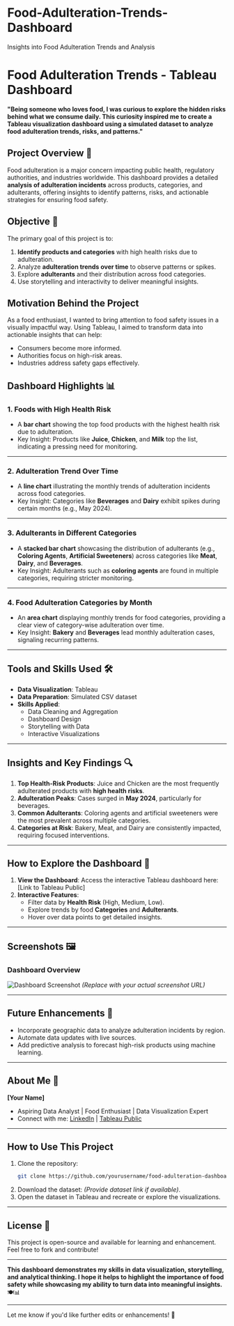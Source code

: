 # Food-Adulteration-Trends-Dashboard
Insights into Food Adulteration Trends and Analysis

# **Food Adulteration Trends - Tableau Dashboard**

**"Being someone who loves food, I was curious to explore the hidden risks behind what we consume daily. This curiosity inspired me to create a Tableau visualization dashboard using a simulated dataset to analyze food adulteration trends, risks, and patterns."**

## **Project Overview** 🌟  
Food adulteration is a major concern impacting public health, regulatory authorities, and industries worldwide. This dashboard provides a detailed **analysis of adulteration incidents** across products, categories, and adulterants, offering insights to identify patterns, risks, and actionable strategies for ensuring food safety.

## **Objective 🎯**
The primary goal of this project is to:
1. **Identify products and categories** with high health risks due to adulteration.
2. Analyze **adulteration trends over time** to observe patterns or spikes.
3. Explore **adulterants** and their distribution across food categories.
4. Use storytelling and interactivity to deliver meaningful insights.

## **Motivation Behind the Project**  
As a food enthusiast, I wanted to bring attention to food safety issues in a visually impactful way. Using Tableau, I aimed to transform data into actionable insights that can help:
- Consumers become more informed.  
- Authorities focus on high-risk areas.  
- Industries address safety gaps effectively.  

## **Dashboard Highlights 📊**

### **1. Foods with High Health Risk**  
- A **bar chart** showing the top food products with the highest health risk due to adulteration.  
- Key Insight: Products like **Juice**, **Chicken**, and **Milk** top the list, indicating a pressing need for monitoring.

---

### **2. Adulteration Trend Over Time**  
- A **line chart** illustrating the monthly trends of adulteration incidents across food categories.  
- Key Insight: Categories like **Beverages** and **Dairy** exhibit spikes during certain months (e.g., May 2024).  

---

### **3. Adulterants in Different Categories**  
- A **stacked bar chart** showcasing the distribution of adulterants (e.g., **Coloring Agents**, **Artificial Sweeteners**) across categories like **Meat**, **Dairy**, and **Beverages**.  
- Key Insight: Adulterants such as **coloring agents** are found in multiple categories, requiring stricter monitoring.

---

### **4. Food Adulteration Categories by Month**  
- An **area chart** displaying monthly trends for food categories, providing a clear view of category-wise adulteration over time.  
- Key Insight: **Bakery** and **Beverages** lead monthly adulteration cases, signaling recurring patterns.

---

## **Tools and Skills Used 🛠️**
- **Data Visualization**: Tableau  
- **Data Preparation**: Simulated CSV dataset  
- **Skills Applied**:
   - Data Cleaning and Aggregation  
   - Dashboard Design  
   - Storytelling with Data  
   - Interactive Visualizations  

---

## **Insights and Key Findings 🔍**
1. **Top Health-Risk Products**: Juice and Chicken are the most frequently adulterated products with **high health risks**.  
2. **Adulteration Peaks**: Cases surged in **May 2024**, particularly for beverages.  
3. **Common Adulterants**: Coloring agents and artificial sweeteners were the most prevalent across multiple categories.  
4. **Categories at Risk**: Bakery, Meat, and Dairy are consistently impacted, requiring focused interventions.

---

## **How to Explore the Dashboard 🚀**
1. **View the Dashboard**: Access the interactive Tableau dashboard here: [Link to Tableau Public]  
2. **Interactive Features**:
   - Filter data by **Health Risk** (High, Medium, Low).  
   - Explore trends by food **Categories** and **Adulterants**.  
   - Hover over data points to get detailed insights.

---

## **Screenshots 🖼️**
### **Dashboard Overview**  
![Dashboard Screenshot](link-to-screenshot.png) *(Replace with your actual screenshot URL)*  

---

## **Future Enhancements 🔮**
- Incorporate geographic data to analyze adulteration incidents by region.  
- Automate data updates with live sources.  
- Add predictive analysis to forecast high-risk products using machine learning.

---

## **About Me 👋**  
**[Your Name]**  
- Aspiring Data Analyst | Food Enthusiast | Data Visualization Expert  
- Connect with me: [LinkedIn]((https://www.linkedin.com/in/rkuturu/)) | [Tableau Public]((https://public.tableau.com/app/profile/rasaghna.kuturu/vizzes))  

---

## **How to Use This Project**  
1. Clone the repository:  
   ```bash
   git clone https://github.com/yourusername/food-adulteration-dashboard.git
   ```
2. Download the dataset: *(Provide dataset link if available)*.  
3. Open the dataset in Tableau and recreate or explore the visualizations.

---

## **License 📜**  
This project is open-source and available for learning and enhancement. Feel free to fork and contribute!

---

**This dashboard demonstrates my skills in data visualization, storytelling, and analytical thinking. I hope it helps to highlight the importance of food safety while showcasing my ability to turn data into meaningful insights.** 🍽️📊

---

Let me know if you'd like further edits or enhancements! 🚀
